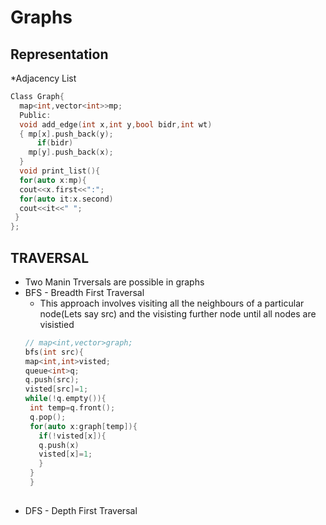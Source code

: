 # Graphs 
## Representation
  *Adjacency List
  ```C++
  Class Graph{
    map<int,vector<int>>mp;
    Public:
    void add_edge(int x,int y,bool bidr,int wt)
    { mp[x].push_back(y);
        if(bidr)
      mp[y].push_back(x);    
    }
    void print_list(){
    for(auto x:mp){
    cout<<x.first<<":";
    for(auto it:x.second)
    cout<<it<<" ";
   }
 };
  ```
## TRAVERSAL
  
* Two Manin Trversals are possible in graphs 
 * BFS - Breadth First Traversal 
    * This approach involves visiting all the neighbours of a particular node(Lets say src) and the  visisting further node until all nodes are visistied
   ```C++
   // map<int,vector>graph;
   bfs(int src){
   map<int,int>visted;
   queue<int>q;
   q.push(src);
   visted[src]=1;
   while(!q.empty()){
    int temp=q.front();
    q.pop();
    for(auto x:graph[temp]){
      if(!visted[x]){
      q.push(x)
      visted[x]=1;
      }
    }
    }
      
 * DFS - Depth First Traversal 
